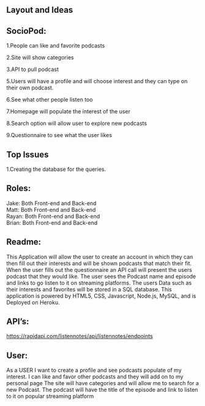## Layout and Ideas


## SocioPod:

1.People can like and favorite podcasts 

2.Site will show categories 

3.API to pull podcast 

5.Users will have a profile and will choose interest  and they can type on their own podcast.

6.See what other people listen too

7.Homepage will populate the interest of the user 

8.Search option will allow user to explore new podcasts

9.Questionnaire to see what the user likes 



## Top Issues 

1.Creating the database for the queries.

## Roles: 
Jake: Both Front-end and Back-end  
Matt: Both Front-end and Back-end  
Rayan: Both Front-end and Back-end  
Brian: Both Front-end and Back-end  

## Readme:

This Application will allow the user to create an account in which they can then fill out their interests and will be shown podcasts that match their fit. When the user fills out the questionnaire an API call will present the users podcast that they would like. The user sees the Podcast name and episode and links to go listen to it on streaming platforms. The users Data such as their interests and favorites will be stored in a SQL database. This application is powered by HTML5, CSS, Javascript, Node.js, MySQL, and is Deployed on Heroku.

## API’s:
https://rapidapi.com/listennotes/api/listennotes/endpoints

## User: 
As a USER  I want to create a profile and see podcasts populate of my interest. I can like and favor other podcasts and they will add on to my personal page The site will have categories and will allow me to search for a new Podcast. The podcast will have the title of the episode and link to listen to it on popular streaming platform
